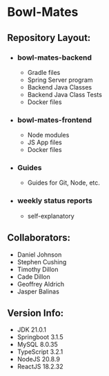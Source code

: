 # Bowl-Mates

## Repository Layout:
* ### bowl-mates-backend
  * Gradle files
  * Spring Server program
  * Backend Java Classes
  * Backend Java Class Tests
  * Docker files
* ### bowl-mates-frontend
  * Node modules
  * JS App files
  * Docker files
* ### Guides
  * Guides for Git, Node, etc.
* ### weekly status reports
  * self-explanatory

## Collaborators:

* Daniel Johnson
* Stephen Cushing
* Timothy Dillon
* Cade Dillon
* Geoffrey Aldrich
* Jasper Balinas

## Version Info:

  * JDK 21.0.1
  * Springboot 3.1.5
  * MySQL 8.0.35
  * TypeScript 3.2.1
  * NodeJS 20.8.9
  * ReactJS 18.2.32
